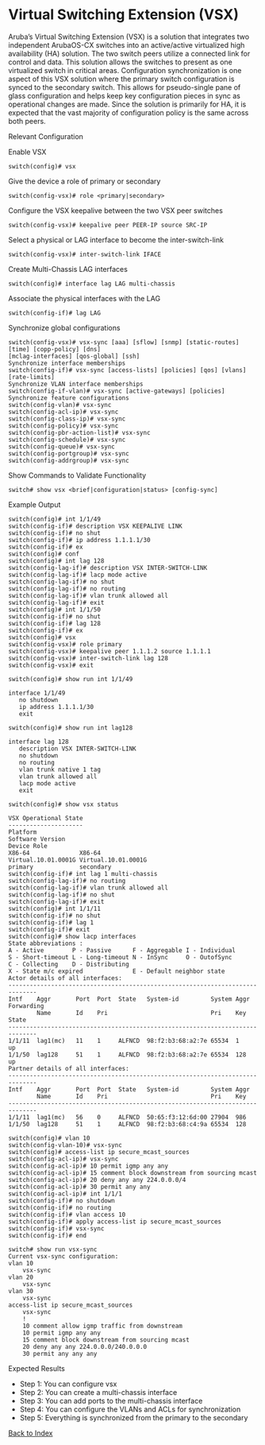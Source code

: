 # Virtual Switching Extension (VSX) 

Aruba’s Virtual Switching Extension (VSX) is a solution that integrates two independent ArubaOS-CX switches into an active/active virtualized high availability (HA) solution. The two switch peers utilize a connected link for control and data. This solution allows the switches to present as one virtualized switch in critical areas. Configuration synchronization is one aspect of this VSX solution where the primary switch configuration is synced to the secondary switch. This allows for pseudo-single pane of glass configuration and helps keep key configuration pieces in sync as operational changes are made. Since the solution is primarily for HA, it is expected that the vast majority of configuration policy is the same across both peers. 

Relevant Configuration 

Enable VSX 

```
switch(config)# vsx
```

Give the device a role of primary or secondary 

```
switch(config-vsx)# role <primary|secondary>
```

Configure the VSX keepalive between the two VSX peer switches 

```
switch(config-vsx)# keepalive peer PEER-IP source SRC-IP
```

Select a physical or LAG interface to become the inter-switch-link 

```
switch(config-vsx)# inter-switch-link IFACE
```

Create Multi-Chassis LAG interfaces 

```
switch(config)# interface lag LAG multi-chassis
```

Associate the physical interfaces with the LAG 
```
switch(config-if)# lag LAG
```

Synchronize global configurations 

```
switch(config-vsx)# vsx-sync [aaa] [sflow] [snmp] [static-routes] [time] [copp-policy] [dns]
[mclag-interfaces] [qos-global] [ssh]
Synchronize interface memberships 
switch(config-if)# vsx-sync [access-lists] [policies] [qos] [vlans] [rate-limits]
Synchronize VLAN interface memberships 
switch(config-if-vlan)# vsx-sync [active-gateways] [policies]
Synchronize feature configurations 
switch(config-vlan)# vsx-sync
switch(config-acl-ip)# vsx-sync
switch(config-class-ip)# vsx-sync
switch(config-policy)# vsx-sync
switch(config-pbr-action-list)# vsx-sync
switch(config-schedule)# vsx-sync
switch(config-queue)# vsx-sync
switch(config-portgroup)# vsx-sync
switch(config-addrgroup)# vsx-sync
```

Show Commands to Validate Functionality 

```
switch# show vsx <brief|configuration|status> [config-sync]
```

Example Output 

```
switch(config)# int 1/1/49
switch(config-if)# description VSX KEEPALIVE LINK
switch(config-if)# no shut
switch(config-if)# ip address 1.1.1.1/30
switch(config-if)# ex
switch(config)# conf
switch(config)# int lag 128
switch(config-lag-if)# description VSX INTER-SWITCH-LINK
switch(config-lag-if)# lacp mode active
switch(config-lag-if)# no shut
switch(config-lag-if)# no routing
switch(config-lag-if)# vlan trunk allowed all
switch(config-lag-if)# exit
switch(config)# int 1/1/50
switch(config-if)# no shut
switch(config-if)# lag 128
switch(config-if)# ex
switch(config)# vsx
switch(config-vsx)# role primary
switch(config-vsx)# keepalive peer 1.1.1.2 source 1.1.1.1
switch(config-vsx)# inter-switch-link lag 128
switch(config-vsx)# exit

switch(config)# show run int 1/1/49

interface 1/1/49
   no shutdown
   ip address 1.1.1.1/30
   exit

switch(config)# show run int lag128

interface lag 128
   description VSX INTER-SWITCH-LINK
   no shutdown
   no routing
   vlan trunk native 1 tag
   vlan trunk allowed all
   lacp mode active
   exit

switch(config)# show vsx status

VSX Operational State
---------------------
Platform
Software Version
Device Role
X86-64              X86-64
Virtual.10.01.0001G Virtual.10.01.0001G
primary             secondary
switch(config-if)# int lag 1 multi-chassis
switch(config-lag-if)# no routing
switch(config-lag-if)# vlan trunk allowed all
switch(config-lag-if)# no shut
switch(config-lag-if)# exit
switch(config)# int 1/1/11
switch(config-if)# no shut
switch(config-if)# lag 1
switch(config-if)# exit
switch(config)# show lacp interfaces
State abbreviations :
A - Active        P - Passive      F - Aggregable I - Individual
S - Short-timeout L - Long-timeout N - InSync     O - OutofSync
C - Collecting    D - Distributing
X - State m/c expired              E - Default neighbor state
Actor details of all interfaces:
------------------------------------------------------------------------------
Intf    Aggr       Port  Port  State   System-id         System Aggr Forwarding
        Name       Id    Pri                             Pri    Key  State
------------------------------------------------------------------------------
1/1/11  lag1(mc)   11    1     ALFNCD  98:f2:b3:68:a2:7e 65534  1    up
1/1/50  lag128     51    1     ALFNCD  98:f2:b3:68:a2:7e 65534  128  up
Partner details of all interfaces:
------------------------------------------------------------------------------
Intf    Aggr       Port  Port  State   System-id         System Aggr
        Name       Id    Pri                             Pri    Key
------------------------------------------------------------------------------
1/1/11  lag1(mc)   56    0     ALFNCD  50:65:f3:12:6d:00 27904  986
1/1/50  lag128     51    1     ALFNCD  98:f2:b3:68:c4:9a 65534  128

switch(config)# vlan 10
switch(config-vlan-10)# vsx-sync
switch(config)# access-list ip secure_mcast_sources
switch(config-acl-ip)# vsx-sync
switch(config-acl-ip)# 10 permit igmp any any
switch(config-acl-ip)# 15 comment block downstream from sourcing mcast
switch(config-acl-ip)# 20 deny any any 224.0.0.0/4
switch(config-acl-ip)# 30 permit any any
switch(config-acl-ip)# int 1/1/1
switch(config-if)# no shutdown
switch(config-if)# no routing
switch(config-if)# vlan access 10
switch(config-if)# apply access-list ip secure_mcast_sources
switch(config-if)# vsx-sync
switch(config-if)# end

switch# show run vsx-sync
Current vsx-sync configuration:
vlan 10
    vsx-sync
vlan 20
    vsx-sync
vlan 30
    vsx-sync
access-list ip secure_mcast_sources
    vsx-sync
    !
    10 comment allow igmp traffic from downstream
    10 permit igmp any any
    15 comment block downstream from sourcing mcast
    20 deny any any 224.0.0.0/240.0.0.0
    30 permit any any any
```

Expected Results 

* Step 1: You can configure vsx
* Step 2: You can create a multi-chassis interface
* Step 3: You can add ports to the multi-chassis interface
* Step 4: You can configure the VLANs and ACLs for synchronization
* Step 5: Everything is synchronized from the primary to the secondary  

	
[Back to Index](#index)
